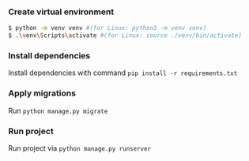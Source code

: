 ### Create virtual environment

```bash
$ python -m venv venv #(for Linux: python3 -m venv venv)
$ .\venv\Scripts\activate #(for Linux: source ./venv/bin/activate)
```

### Install dependencies

Install dependencies with command `pip install -r requirements.txt`

### Apply migrations

Run  `python manage.py migrate`

### Run project

Run project via `python manage.py runserver`

